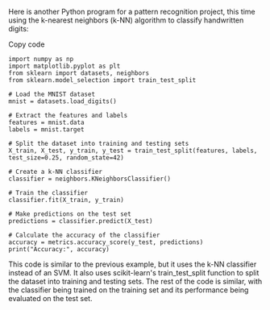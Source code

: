 Here is another Python program for a pattern recognition project, this time using the k-nearest neighbors (k-NN) algorithm to classify handwritten digits:

Copy code

```
import numpy as np
import matplotlib.pyplot as plt
from sklearn import datasets, neighbors
from sklearn.model_selection import train_test_split

# Load the MNIST dataset
mnist = datasets.load_digits()

# Extract the features and labels
features = mnist.data
labels = mnist.target

# Split the dataset into training and testing sets
X_train, X_test, y_train, y_test = train_test_split(features, labels, test_size=0.25, random_state=42)

# Create a k-NN classifier
classifier = neighbors.KNeighborsClassifier()

# Train the classifier
classifier.fit(X_train, y_train)

# Make predictions on the test set
predictions = classifier.predict(X_test)

# Calculate the accuracy of the classifier
accuracy = metrics.accuracy_score(y_test, predictions)
print("Accuracy:", accuracy)
```

This code is similar to the previous example, but it uses the k-NN classifier instead of an SVM. It also uses scikit-learn's train_test_split function to split the dataset into training and testing sets. The rest of the code is similar, with the classifier being trained on the training set and its performance being evaluated on the test set.
